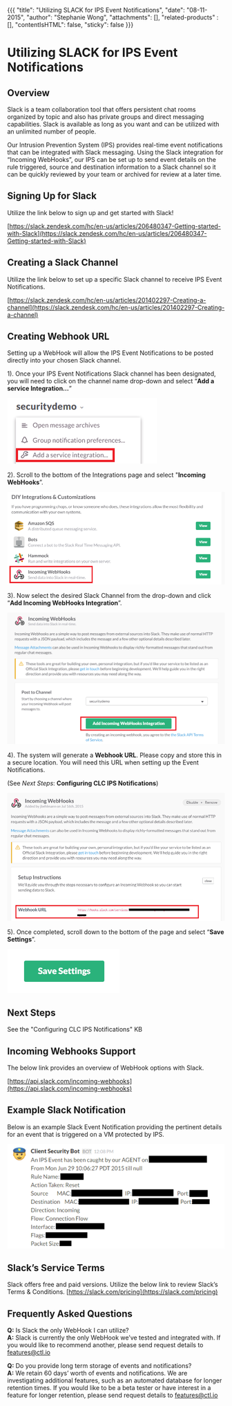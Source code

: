 {{{
  "title": "Utilizing SLACK for IPS Event Notifications",
  "date": "08-11-2015",
  "author": "Stephanie Wong",
  "attachments": [],
  "related-products" : [],
  "contentIsHTML": false,
  "sticky": false
}}}

# Utilizing SLACK for IPS Event Notifications 

## Overview

Slack is a team collaboration tool that offers persistent chat rooms organized by topic and also has private groups and direct messaging capabilities. Slack is available as long as you want and can be utilized with an unlimited number of people.

Our Intrusion Prevention System (IPS) provides real-time event notifications that can be integrated with Slack messaging. Using the Slack integration for “Incoming WebHooks”, our IPS can be set up to send event details on the rule triggered, source and destination information to a Slack channel so it can be quickly reviewed by your team or archived for review at a later time.

## Signing Up for Slack

Utilize the link below to sign up and get started with Slack!

[https://slack.zendesk.com/hc/en-us/articles/206480347-Getting-started-with-Slack](https://slack.zendesk.com/hc/en-us/articles/206480347-Getting-started-with-Slack)

## Creating a Slack Channel

Utilize the link below to set up a specific Slack channel to receive IPS Event Notifications.

[https://slack.zendesk.com/hc/en-us/articles/201402297-Creating-a-channel](https://slack.zendesk.com/hc/en-us/articles/201402297-Creating-a-channel)

## Creating Webhook URL

Setting up a WebHook will allow the IPS Event Notifications to be posted directly into your chosen Slack channel.

1). Once your IPS Event Notifications Slack channel has been designated, you will need to click on the channel name drop-down and select “**Add a service Integration…**”

![Add a Service Integration](../images/slackforIPS_serviceintegration.png)

2).	Scroll to the bottom of the Integrations page and select "**Incoming WebHooks**”.

![Select Incoming Webhooks](../images/slackforIPS_incomingwebhooks.png)

3).	Now select the desired Slack Channel from the drop-down and click “**Add Incoming WebHooks Integration**”.

![Add Incoming Webhooks Integration](../images/slackforIPS_addwebhooks.png)

4).	The system will generate a **Webhook URL**. Please copy and store this in a secure location. You will need this URL when setting up the Event Notifications.
 
(See *Next Steps*: **Configuring CLC IPS Notifications**)

![Webhook URL](../images/slackforIPS_webhookURL.png)

5).	Once completed, scroll down to the bottom of the page and select “**Save Settings**”.

![Save Settings](../images/slackforIPS_savesettings.png)

## Next Steps

See the "Configuring CLC IPS Notifications" KB

## Incoming Webhooks Support

The below link provides an overview of WebHook options with Slack.

[https://api.slack.com/incoming-webhooks](https://api.slack.com/incoming-webhooks)

## Example Slack Notification

Below is an example Slack Event Notification providing the pertinent details for an event that is triggered on a VM protected by IPS.

![Example Slack Notification](../images/slackforIPS_examplenotification.png)

## Slack’s Service Terms

Slack offers free and paid versions. Utilize the below link to review Slack’s Terms & Conditions.
[https://slack.com/pricing](https://slack.com/pricing)

## Frequently Asked Questions

**Q:** Is Slack the only WebHook I can utilize?<br>
**A:** Slack is currently the only WebHook we’ve tested and integrated with. If you would like to recommend another, please send request details to [features@ctl.io](mailto:features@ctl.io)

**Q:** Do you provide long term storage of events and notifications?<br>
**A:** We retain 60 days’ worth of events and notifications. We are investigating additional features, such as an automated database for longer retention times. If you would like to be a beta tester or have interest in a feature for longer retention, please send request details to [features@ctl.io](mailto:features@ctl.io)
